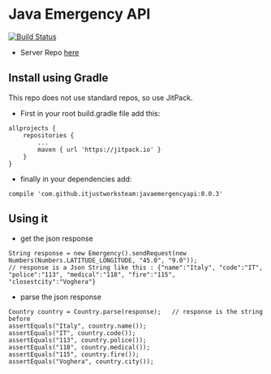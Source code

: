 # Java Emergency API


[![Build Status](https://travis-ci.org/itjustworksteam/javaemergencyapi.svg?branch=master)](https://travis-ci.org/itjustworksteam/javaemergencyapi)

* Server Repo [here](https://github.com/itjustworksteam/emergencyserver.git)

## Install using Gradle

This repo does not use standard repos, so use JitPack.

* First in your root build.gradle file add this:

```
allprojects {
	repositories {
		...
		maven { url 'https://jitpack.io' }
	}
}
```

* finally in your dependencies add:

```
compile 'com.github.itjustworksteam:javaemergencyapi:0.0.3'
```

## Using it

* get the json response

```
String response = new Emergency().sendRequest(new Numbers(Numbers.LATITUDE_LONGITUDE, "45.0", "9.0"));
// response is a Json String like this : {"name":"Italy", "code":"IT", "police":"113", "medical":"118", "fire":"115", "closestcity":"Voghera"}
``` 

* parse the json response

```
Country country = Country.parse(response);   // response is the string before
assertEquals("Italy", country.name());
assertEquals("IT", country.code());
assertEquals("113", country.police());
assertEquals("118", country.medical());
assertEquals("115", country.fire());
assertEquals("Voghera", country.city());
```
 
